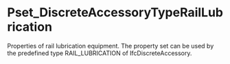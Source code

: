 # Pset_DiscreteAccessoryTypeRailLubrication

Properties of rail lubrication equipment. The property set can be used by the predefined type RAIL_LUBRICATION of IfcDiscreteAccessory.
<!-- end of short definition -->

